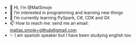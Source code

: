 - 👋 Hi, I’m @MatSmoje
- 👀 I’m interested in programming and learning new things
- 🌱 I’m currently learning PySpark, C#, CDK and Git
- 📫 How to reach me: send me an email: matias.smoje+github@gmail.com
- ✨ I am spanish speaker but I have been studying english too

<!---
MatSmoje/MatSmoje is a ✨ special ✨ repository because its `README.md` (this file) appears on your GitHub profile.
You can click the Preview link to take a look at your changes.
--->
